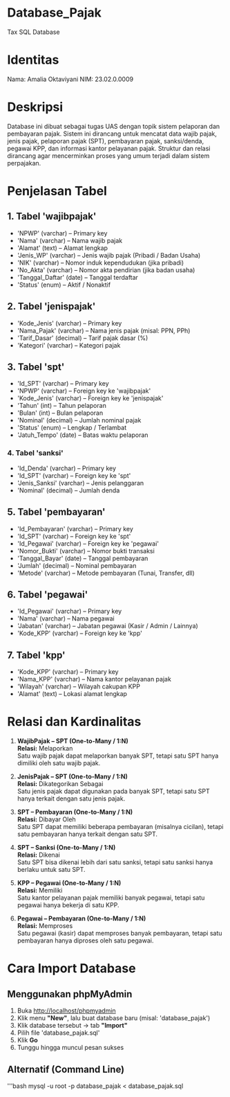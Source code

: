 # Database_Pajak
Tax SQL Database

# Identitas
Nama: Amalia Oktaviyani
NIM: 23.02.0.0009

# Deskripsi
Database ini dibuat sebagai tugas UAS dengan topik sistem pelaporan dan pembayaran pajak. Sistem ini dirancang untuk mencatat data wajib pajak, jenis pajak, pelaporan pajak (SPT), pembayaran pajak, sanksi/denda, pegawai KPP, dan informasi kantor pelayanan pajak. Struktur dan relasi dirancang agar mencerminkan proses yang umum terjadi dalam sistem perpajakan.

# Penjelasan Tabel
## 1. Tabel 'wajibpajak'
- 'NPWP' (varchar) – Primary key
- 'Nama' (varchar) – Nama wajib pajak
- 'Alamat' (text) – Alamat lengkap
- 'Jenis_WP' (varchar) – Jenis wajib pajak (Pribadi / Badan Usaha)
- 'NIK' (varchar) – Nomor induk kependudukan (jika pribadi)
- 'No_Akta' (varchar) – Nomor akta pendirian (jika badan usaha)
- 'Tanggal_Daftar' (date) – Tanggal terdaftar
- 'Status' (enum) – Aktif / Nonaktif

## 2. Tabel 'jenispajak'
- 'Kode_Jenis' (varchar) – Primary key
- 'Nama_Pajak' (varchar) – Nama jenis pajak (misal: PPN, PPh)
- 'Tarif_Dasar' (decimal) – Tarif pajak dasar (%)
- 'Kategori' (varchar) – Kategori pajak

## 3. Tabel 'spt'
- 'Id_SPT' (varchar) – Primary key
- 'NPWP' (varchar) – Foreign key ke 'wajibpajak'
- 'Kode_Jenis' (varchar) – Foreign key ke 'jenispajak'
- 'Tahun' (int) – Tahun pelaporan
- 'Bulan' (int) – Bulan pelaporan
- 'Nominal' (decimal) – Jumlah nominal pajak
- 'Status' (enum) – Lengkap / Terlambat
- 'Jatuh_Tempo' (date) – Batas waktu pelaporan

### 4. Tabel 'sanksi'
- 'Id_Denda' (varchar) – Primary key
- 'Id_SPT' (varchar) – Foreign key ke 'spt'
- 'Jenis_Sanksi' (varchar) – Jenis pelanggaran
- 'Nominal' (decimal) – Jumlah denda

## 5. Tabel 'pembayaran'
- 'Id_Pembayaran' (varchar) – Primary key
- 'Id_SPT' (varchar) – Foreign key ke 'spt'
- 'Id_Pegawai' (varchar) – Foreign key ke 'pegawai'
- 'Nomor_Bukti' (varchar) – Nomor bukti transaksi
- 'Tanggal_Bayar' (date) – Tanggal pembayaran
- 'Jumlah' (decimal) – Nominal pembayaran
- 'Metode' (varchar) – Metode pembayaran (Tunai, Transfer, dll)

## 6. Tabel 'pegawai'
- 'Id_Pegawai' (varchar) – Primary key
- 'Nama' (varchar) – Nama pegawai
- 'Jabatan' (varchar) – Jabatan pegawai (Kasir / Admin / Lainnya)
- 'Kode_KPP' (varchar) – Foreign key ke 'kpp'

## 7. Tabel 'kpp'
- 'Kode_KPP' (varchar) – Primary key
- 'Nama_KPP' (varchar) – Nama kantor pelayanan pajak
- 'Wilayah' (varchar) – Wilayah cakupan KPP
- 'Alamat' (text) – Lokasi alamat lengkap

# Relasi dan Kardinalitas
1. **WajibPajak – SPT (One-to-Many / 1:N)**  
**Relasi:** Melaporkan  
Satu wajib pajak dapat melaporkan banyak SPT, tetapi satu SPT hanya dimiliki oleh satu wajib pajak.

2. **JenisPajak – SPT (One-to-Many / 1:N)**  
**Relasi:** Dikategorikan Sebagai  
Satu jenis pajak dapat digunakan pada banyak SPT, tetapi satu SPT hanya terkait dengan satu jenis pajak.

3. **SPT – Pembayaran (One-to-Many / 1:N)**  
**Relasi:** Dibayar Oleh  
Satu SPT dapat memiliki beberapa pembayaran (misalnya cicilan), tetapi satu pembayaran hanya terkait dengan satu SPT.

4. **SPT – Sanksi (One-to-Many / 1:N)**  
**Relasi:** Dikenai  
Satu SPT bisa dikenai lebih dari satu sanksi, tetapi satu sanksi hanya berlaku untuk satu SPT.

5. **KPP – Pegawai (One-to-Many / 1:N)**  
**Relasi:** Memiliki  
Satu kantor pelayanan pajak memiliki banyak pegawai, tetapi satu pegawai hanya bekerja di satu KPP.

6. **Pegawai – Pembayaran (One-to-Many / 1:N)**  
**Relasi:** Memproses  
Satu pegawai (kasir) dapat memproses banyak pembayaran, tetapi satu pembayaran hanya diproses oleh satu pegawai.

# Cara Import Database
## Menggunakan phpMyAdmin
1. Buka [http://localhost/phpmyadmin](http://localhost/phpmyadmin)
2. Klik menu **"New"**, lalu buat database baru (misal: 'database_pajak')
3. Klik database tersebut → tab **"Import"**
4. Pilih file 'database_pajak.sql'
5. Klik **Go**
6. Tunggu hingga muncul pesan sukses

## Alternatif (Command Line)
'''bash
mysql -u root -p database_pajak < database_pajak.sql
